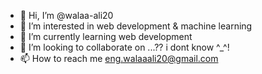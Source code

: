 - 👋 Hi, I’m @walaa-ali20
- 👀 I’m interested in web development & machine learning
- 🌱 I’m currently learning web development
- 💞️ I’m looking to collaborate on ...?? i dont know ^_^!
- 📫 How to reach me eng.walaaali20@gmail.com

<!---
walaa-ali20/walaa-ali20 is a ✨ special ✨ repository because its `README.md` (this file) appears on your GitHub profile.
You can click the Preview link to take a look at your changes.
--->
